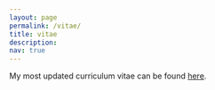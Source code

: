 ```yaml
---
layout: page
permalink: /vitae/
title: vitae
description: 
nav: true
---
```


My most updated curriculum vitae can be found [here](/assets/pdf/Katerina_Margatina_CV.pdf).
